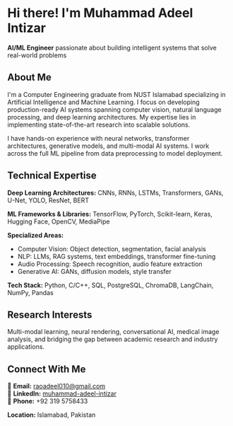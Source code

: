 # Hi there! I'm Muhammad Adeel Intizar

 **AI/ML Engineer** passionate about building intelligent systems that solve real-world problems

## About Me
I'm a Computer Engineering graduate from NUST Islamabad specializing in Artificial Intelligence and Machine Learning. I focus on developing production-ready AI systems spanning computer vision, natural language processing, and deep learning architectures. My expertise lies in implementing state-of-the-art research into scalable solutions.

I have hands-on experience with neural networks, transformer architectures, generative models, and multi-modal AI systems. I work across the full ML pipeline from data preprocessing to model deployment.

## Technical Expertise

**Deep Learning Architectures:**
CNNs, RNNs, LSTMs, Transformers, GANs, U-Net, YOLO, ResNet, BERT

**ML Frameworks & Libraries:**
TensorFlow, PyTorch, Scikit-learn, Keras, Hugging Face, OpenCV, MediaPipe

**Specialized Areas:**
- Computer Vision: Object detection, segmentation, facial analysis
- NLP: LLMs, RAG systems, text embeddings, transformer fine-tuning
- Audio Processing: Speech recognition, audio feature extraction
- Generative AI: GANs, diffusion models, style transfer

**Tech Stack:**
Python, C/C++, SQL, PostgreSQL, ChromaDB, LangChain, NumPy, Pandas



## Research Interests
Multi-modal learning, neural rendering, conversational AI, medical image analysis, and bridging the gap between academic research and industry applications.

## Connect With Me
📧 **Email:** raoadeel010@gmail.com  
💼 **LinkedIn:** [muhammad-adeel-intizar](https://linkedin.com/in/muhammad-adeel-intizar-27597724b/)  
📱 **Phone:** +92 319 5758433

**Location:** Islamabad, Pakistan

